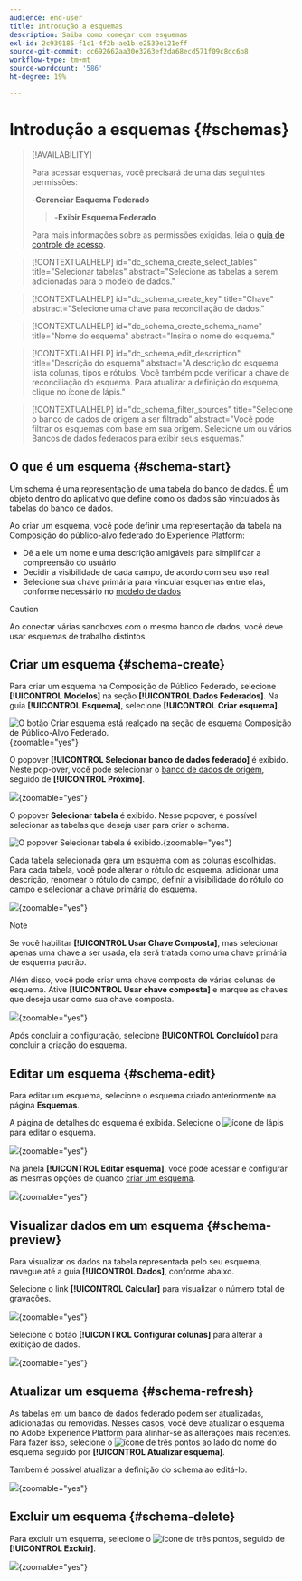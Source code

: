 ```yaml
---
audience: end-user
title: Introdução a esquemas
description: Saiba como começar com esquemas
exl-id: 2c939185-f1c1-4f2b-ae1b-e2539e121eff
source-git-commit: cc692662aa30e3263ef2da68ecd571f09c8dc6b8
workflow-type: tm+mt
source-wordcount: '586'
ht-degree: 19%

---
```


# Introdução a esquemas {#schemas}

>[!AVAILABILITY]
>
>Para acessar esquemas, você precisará de uma das seguintes permissões:
>
>-**Gerenciar Esquema Federado**
>>-**Exibir Esquema Federado**
>
>Para mais informações sobre as permissões exigidas, leia o [guia de controle de acesso](/help/governance-privacy-security/access-control.md).

>[!CONTEXTUALHELP]
>id="dc_schema_create_select_tables"
>title="Selecionar tabelas"
>abstract="Selecione as tabelas a serem adicionadas para o modelo de dados."

>[!CONTEXTUALHELP]
>id="dc_schema_create_key"
>title="Chave"
>abstract="Selecione uma chave para reconciliação de dados."

>[!CONTEXTUALHELP]
>id="dc_schema_create_schema_name"
>title="Nome do esquema"
>abstract="Insira o nome do esquema."

>[!CONTEXTUALHELP]
>id="dc_schema_edit_description"
>title="Descrição do esquema"
>abstract="A descrição do esquema lista colunas, tipos e rótulos. Você também pode verificar a chave de reconciliação do esquema. Para atualizar a definição do esquema, clique no ícone de lápis."

>[!CONTEXTUALHELP]
>id="dc_schema_filter_sources"
>title="Selecione o banco de dados de origem a ser filtrado"
>abstract="Você pode filtrar os esquemas com base em sua origem. Selecione um ou vários Bancos de dados federados para exibir seus esquemas."

## O que é um esquema {#schema-start}

Um schema é uma representação de uma tabela do banco de dados. É um objeto dentro do aplicativo que define como os dados são vinculados às tabelas do banco de dados.

Ao criar um esquema, você pode definir uma representação da tabela na Composição do público-alvo federado do Experience Platform:

* Dê a ele um nome e uma descrição amigáveis para simplificar a compreensão do usuário
* Decidir a visibilidade de cada campo, de acordo com seu uso real
* Selecione sua chave primária para vincular esquemas entre elas, conforme necessário no [modelo de dados](../data-management/gs-models.md#data-model-start)

>[!CAUTION]
>
>Ao conectar várias sandboxes com o mesmo banco de dados, você deve usar esquemas de trabalho distintos.

## Criar um esquema {#schema-create}

Para criar um esquema na Composição de Público Federado, selecione **[!UICONTROL Modelos]** na seção **[!UICONTROL Dados Federados]**. Na guia **[!UICONTROL Esquema]**, selecione **[!UICONTROL Criar esquema]**.

![O botão Criar esquema está realçado na seção de esquema Composição de Público-Alvo Federado.](assets/schema_create.png){zoomable="yes"}

O popover **[!UICONTROL Selecionar banco de dados federado]** é exibido. Neste pop-over, você pode selecionar o [banco de dados de origem](/help/connections/home.md), seguido de **[!UICONTROL Próximo]**.


![](assets/schema_tables.png){zoomable="yes"}

O popover **Selecionar tabela** é exibido. Nesse popover, é possível selecionar as tabelas que deseja usar para criar o schema.

![O popover Selecionar tabela é exibido.](assets/select-table.png){zoomable="yes"}

Cada tabela selecionada gera um esquema com as colunas escolhidas. Para cada tabela, você pode alterar o rótulo do esquema, adicionar uma descrição, renomear o rótulo do campo, definir a visibilidade do rótulo do campo e selecionar a chave primária do esquema.

![](assets/schema-fields.png){zoomable="yes"}

>[!NOTE]
>
>Se você habilitar **[!UICONTROL Usar Chave Composta]**, mas selecionar apenas uma chave a ser usada, ela será tratada como uma chave primária de esquema padrão.

Além disso, você pode criar uma chave composta de várias colunas de esquema. Ative **[!UICONTROL Usar chave composta]** e marque as chaves que deseja usar como sua chave composta.

![](assets/composite-key.png){zoomable="yes"}

Após concluir a configuração, selecione **[!UICONTROL Concluído]** para concluir a criação do esquema.

## Editar um esquema {#schema-edit}

Para editar um esquema, selecione o esquema criado anteriormente na página **Esquemas**.

A página de detalhes do esquema é exibida. Selecione o ![ícone de lápis](/help/assets/icons/edit.png) para editar o esquema.

![](assets/schema_edit.png){zoomable="yes"}

Na janela **[!UICONTROL Editar esquema]**, você pode acessar e configurar as mesmas opções de quando [criar um esquema](#schema-create).

![](assets/schema_edit_orders.png){zoomable="yes"}

## Visualizar dados em um esquema {#schema-preview}

Para visualizar os dados na tabela representada pelo seu esquema, navegue até a guia **[!UICONTROL Dados]**, conforme abaixo.

Selecione o link **[!UICONTROL Calcular]** para visualizar o número total de gravações.

![](assets/schema_data.png){zoomable="yes"}

Selecione o botão **[!UICONTROL Configurar colunas]** para alterar a exibição de dados.

![](assets/schema_columns.png){zoomable="yes"}

## Atualizar um esquema {#schema-refresh}

As tabelas em um banco de dados federado podem ser atualizadas, adicionadas ou removidas. Nesses casos, você deve atualizar o esquema no Adobe Experience Platform para alinhar-se às alterações mais recentes. Para fazer isso, selecione o ![ícone de três pontos](/help/assets/icons/more.png) ao lado do nome do esquema seguido por **[!UICONTROL Atualizar esquema]**.

Também é possível atualizar a definição do schema ao editá-lo.

![](assets/schema_refresh.png){zoomable="yes"}

## Excluir um esquema {#schema-delete}

Para excluir um esquema, selecione o ![ícone de três pontos](/help/assets/icons/more.png), seguido de **[!UICONTROL Excluir]**.

![](assets/schema_delete.png){zoomable="yes"}
